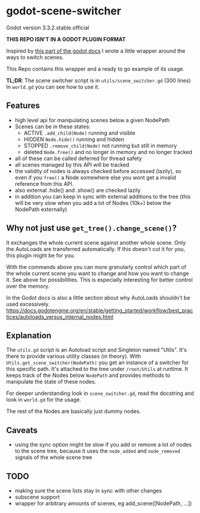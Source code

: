 # godot-scene-switcher

Godot version 3.3.2.stable.official

__THIS REPO ISN'T IN A GODOT PLUGIN FORMAT__

Inspired by [this part of the godot 
docs](https://docs.godotengine.org/en/stable/tutorials/misc/change_scenes_manually.html#doc-change-scenes-manually)
I wrote a little wrapper around the ways to switch scenes.

This Repo contains this wrapper and a ready to go example of its usage.

__TL;DR__:
The scene switcher script is in `utils/scene_switcher.gd` (300 lines)
In `world.gd` you can see how to use it.  

## Features

  - high level api for manipulating scenes below a given NodePath
  - Scenes can be in these states:
    + ACTIVE `.add_child(Node)` running and visible
    + HIDDEN `Node.hide()` running and hidden
    + STOPPED `.remove_child(Node)` not running but still in memory
    + deleted `Node.free()` and no longer in memory and no longer tracked
  - all of these can be called deferred for thread safety
  - all scenes managed by this API will be tracked
  - the validity of nodes is always checked before accessed (lazily), so even if 
      you `free()` a Node somewhere else you wont get a invalid reference from 
      this API.
  - also external .hide() and .show() are checked lazily
  - in addition you can keep in sync with external additions to the tree (this 
      will be very slow when you add a lot of Nodes (10k+) below the NodePath 
      externally)



## Why not just use `get_tree().change_scene()`?

It exchanges the whole current scene against another whole scene. Only the 
AutoLoads are transferred automatically. If this doesn't cut it for you, this 
plugin might be for you.

With the commands above you can more granularly control which part of the whole 
current scene you want to change and how you want to change it. See above for 
possibilities. This is especially interesting for better control over the 
memory.

In the Godot docs is also a little section about why AutoLoads shouldn't be used 
excessively.  
https://docs.godotengine.org/en/stable/getting_started/workflow/best_practices/autoloads_versus_internal_nodes.html

## Explanation

The `utils.gd` script is an Autoload script and Singleton named "Utils". It's 
there to provide various utility classes (in theory). With 
`Utils.get_scene_switcher(NodePath)` you get an instance of a switcher for this 
specific path. It's attached to the tree under `/root/Utils` at runtime. It 
keeps track of the Nodes below `NodePath` and provides methods to manipulate the 
state of these nodes.

For deeper understanding look in `scene_switcher.gd`, read the docstring and 
look in `world.gd` for the usage.

The rest of the Nodes are basically just dummy nodes.

## Caveats

  - using the sync option might be slow if you add or remove a lot of nodes to 
      the scene tree, because it uses the `node_added` and `node_removed` 
      signals of the whole scene tree

## TODO

  - making sure the scene lists stay in sync with other changes
  - subscene support
  - wrapper for arbitrary amounts of scenes, eg add_scene([NodePath, ...])


